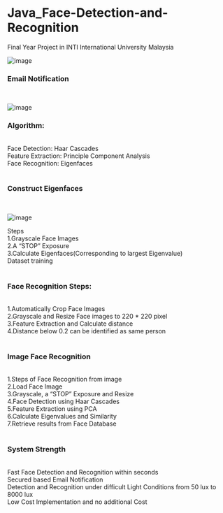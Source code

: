 # Java_Face-Detection-and-Recognition

Final Year Project in INTI International University Malaysia
<br />

![image](https://github.com/lanhoter/Java_Face-Detection-and-Recognition/blob/master/Images/Unknown%20User.png)<br />

<h3>Email Notification</h3><br />

![image](https://github.com/lanhoter/Java_Face-Detection-and-Recognition/blob/master/Images/Email%20Notification.png)<br />

<h3>Algorithm:</h3><br />
Face Detection: Haar Cascades<br />
Feature Extraction: Principle Component Analysis <br />
Face Recognition: Eigenfaces<br />
<br />

<h3>Construct Eigenfaces</h3><br />

![image](https://github.com/lanhoter/Java_Face-Detection-and-Recognition/blob/master/Images/Eigenface.PNG)<br />

Steps<br />
1.Grayscale Face Images<br />
2.A “STOP” Exposure<br />
3.Calculate Eigenfaces(Corresponding to largest Eigenvalue)<br />
Dataset training<br />
<br />
<h3>Face Recognition Steps:</h3><br />
1.Automatically Crop Face Images<br />
2.Grayscale and Resize Face images to 220 * 220 pixel<br />
3.Feature Extraction and Calculate distance <br />
4.Distance below 0.2 can be identified as same person<br />
<br />
<h3>Image Face Recognition</h3><br />
1.Steps of Face Recognition from image<br />
2.Load Face Image<br />
3.Grayscale, a “STOP” Exposure and Resize<br />
4.Face Detection using Haar Cascades<br />
5.Feature Extraction using PCA<br />
6.Calculate Eigenvalues and Similarity<br />
7.Retrieve results from Face Database<br />
<br />
<h3>System Strength</h3><br />
Fast Face Detection and Recognition within seconds<br />
Secured based Email Notification<br />
Detection and Recognition under difficult Light Conditions from 50 lux to 8000 lux<br />
Low Cost Implementation and no additional Cost<br />

